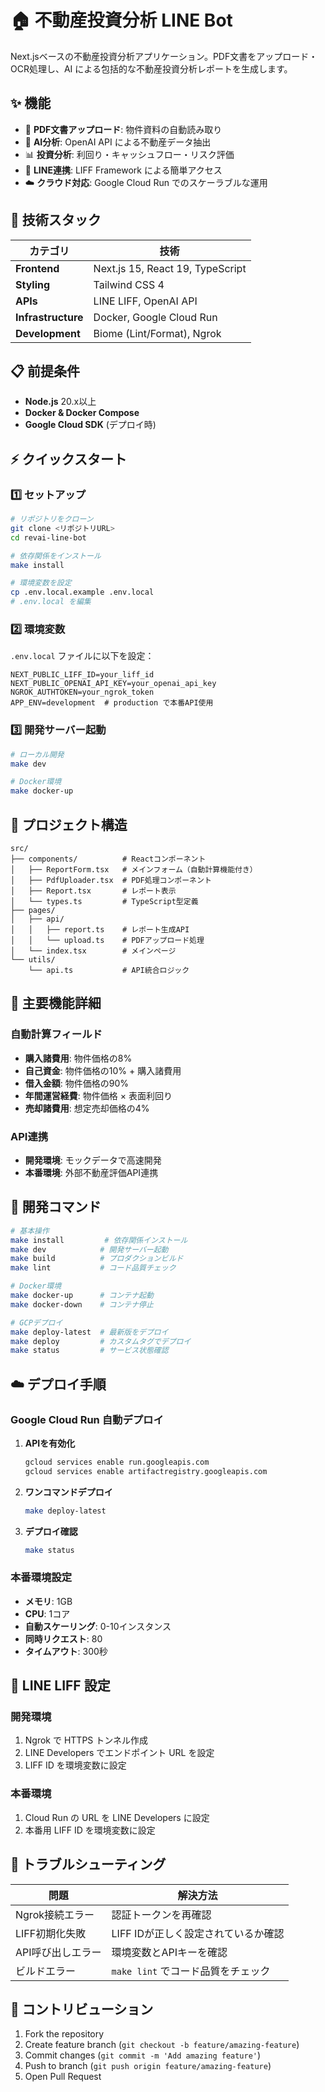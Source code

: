 # 🏠 不動産投資分析 LINE Bot

Next.jsベースの不動産投資分析アプリケーション。PDF文書をアップロード・OCR処理し、AI による包括的な不動産投資分析レポートを生成します。

## ✨ 機能

- 📄 **PDF文書アップロード**: 物件資料の自動読み取り
- 🤖 **AI分析**: OpenAI API による不動産データ抽出
- 📊 **投資分析**: 利回り・キャッシュフロー・リスク評価
- 📱 **LINE連携**: LIFF Framework による簡単アクセス
- ☁️ **クラウド対応**: Google Cloud Run でのスケーラブルな運用

## 🚀 技術スタック

| カテゴリ | 技術 | 
|----------|------|
| **Frontend** | Next.js 15, React 19, TypeScript |
| **Styling** | Tailwind CSS 4 |
| **APIs** | LINE LIFF, OpenAI API |
| **Infrastructure** | Docker, Google Cloud Run |
| **Development** | Biome (Lint/Format), Ngrok |

## 📋 前提条件

- **Node.js** 20.x以上
- **Docker & Docker Compose** 
- **Google Cloud SDK** (デプロイ時)

## ⚡ クイックスタート

### 1️⃣ セットアップ

```bash
# リポジトリをクローン
git clone <リポジトリURL>
cd revai-line-bot

# 依存関係をインストール
make install

# 環境変数を設定
cp .env.local.example .env.local
# .env.local を編集
```

### 2️⃣ 環境変数

`.env.local` ファイルに以下を設定：

```env
NEXT_PUBLIC_LIFF_ID=your_liff_id
NEXT_PUBLIC_OPENAI_API_KEY=your_openai_api_key
NGROK_AUTHTOKEN=your_ngrok_token
APP_ENV=development  # production で本番API使用
```

### 3️⃣ 開発サーバー起動

```bash
# ローカル開発
make dev

# Docker環境
make docker-up
```

## 📁 プロジェクト構造

```
src/
├── components/          # Reactコンポーネント
│   ├── ReportForm.tsx   # メインフォーム（自動計算機能付き）
│   ├── PdfUploader.tsx  # PDF処理コンポーネント
│   ├── Report.tsx       # レポート表示
│   └── types.ts         # TypeScript型定義
├── pages/
│   ├── api/
│   │   ├── report.ts    # レポート生成API
│   │   └── upload.ts    # PDFアップロード処理
│   └── index.tsx        # メインページ
└── utils/
    └── api.ts           # API統合ロジック
```

## 🎯 主要機能詳細

### 自動計算フィールド
- **購入諸費用**: 物件価格の8%
- **自己資金**: 物件価格の10% + 購入諸費用  
- **借入金額**: 物件価格の90%
- **年間運営経費**: 物件価格 × 表面利回り
- **売却諸費用**: 想定売却価格の4%

### API連携
- **開発環境**: モックデータで高速開発
- **本番環境**: 外部不動産評価API連携

## 🔧 開発コマンド

```bash
# 基本操作
make install         # 依存関係インストール
make dev            # 開発サーバー起動
make build          # プロダクションビルド
make lint           # コード品質チェック

# Docker環境
make docker-up      # コンテナ起動
make docker-down    # コンテナ停止

# GCPデプロイ
make deploy-latest  # 最新版をデプロイ
make deploy         # カスタムタグでデプロイ
make status         # サービス状態確認
```

## ☁️ デプロイ手順

### Google Cloud Run 自動デプロイ

1. **APIを有効化**
   ```bash
   gcloud services enable run.googleapis.com
   gcloud services enable artifactregistry.googleapis.com
   ```

2. **ワンコマンドデプロイ**
   ```bash
   make deploy-latest
   ```

3. **デプロイ確認**
   ```bash
   make status
   ```

### 本番環境設定
- **メモリ**: 1GB
- **CPU**: 1コア  
- **自動スケーリング**: 0-10インスタンス
- **同時リクエスト**: 80
- **タイムアウト**: 300秒

## 🔧 LINE LIFF 設定

### 開発環境
1. Ngrok で HTTPS トンネル作成
2. LINE Developers でエンドポイント URL を設定
3. LIFF ID を環境変数に設定

### 本番環境  
1. Cloud Run の URL を LINE Developers に設定
2. 本番用 LIFF ID を環境変数に設定

## 🐛 トラブルシューティング

| 問題 | 解決方法 |
|------|---------|
| Ngrok接続エラー | 認証トークンを再確認 |
| LIFF初期化失敗 | LIFF IDが正しく設定されているか確認 |
| API呼び出しエラー | 環境変数とAPIキーを確認 |
| ビルドエラー | `make lint` でコード品質をチェック |

## 🤝 コントリビューション

1. Fork the repository
2. Create feature branch (`git checkout -b feature/amazing-feature`)
3. Commit changes (`git commit -m 'Add amazing feature'`)
4. Push to branch (`git push origin feature/amazing-feature`)
5. Open Pull Request

